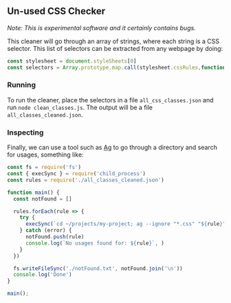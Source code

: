 ## Un-used CSS Checker
_Note: This is experimental software and it certainly contains bugs._

This cleaner will go through an array of strings, where each string is a CSS selector. This list of selectors can be extracted from any webpage by doing:

```javascript
const stylesheet = document.styleSheets[0]
const selectors = Array.prototype.map.call(stylesheet.cssRules,function(a) { return a.selectorText })
```

### Running
To run the cleaner, place the selectors in a file `all_css_classes.json` and run `node clean_classes.js`. The output will be a file `all_classes_cleaned.json`.


### Inspecting
Finally, we can use a tool such as [Ag](https://github.com/ggreer/the_silver_searcher) to go through a directory and search for usages, something like:

```javascript
const fs = require('fs')
const { execSync } = require('child_process')
const rules = require('./all_classes_cleaned.json')

function main() {
  const notFound = []

  rules.forEach(rule => {
    try {
      execSync(`cd ~/projects/my-project; ag --ignore "*.css" "${rule}" ./;`)
    } catch (error) {
      notFound.push(rule)
      console.log(`No usages found for: ${rule}`, )
    }
  })

  fs.writeFileSync('./notFound.txt', notFound.join('\n'))
  console.log('Done')
}

main();
```
